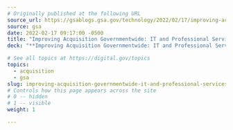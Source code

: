 ```yaml
---
# Originally published at the following URL
source_url: https://gsablogs.gsa.gov/technology/2022/02/17/improving-acquisition-governmentwide-it-and-professional-services/
source: gsa
date: 2022-02-17 09:17:00 -0500
title: "Improving Acquisition Governmentwide: IT and Professional Services"
deck: "**Improving Acquisition Governmentwide: IT and Professional Services**&mdash;We are excited to share some updates about how our portfolios are collaborating to improve governmentwide services acquisition. This year we are taking our partnership a step further through a new focus area called the Services Marketplace. Information Technology Category (ITC) and Professional Services and Human Capital Categories (PSHC) are working together to align how we roll out new contracts and tools to support buyers and suppliers of services. See what's new, what we're working on, and our three primary goals."

# See all topics at https://digital.gov/topics
topics:
  - acquisition
  - gsa
slug: improving-acquisition-governmentwide-it-and-professional-services
# Controls how this page appears across the site
# 0 -- hidden
# 1 -- visible
weight: 1

---
```

